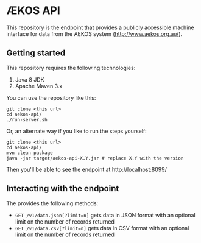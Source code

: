# &AElig;KOS API
This repository is the endpoint that provides a publicly accessible machine interface for data from the AEKOS system (http://www.aekos.org.au/).

## Getting started
This repository requires the following technologies:
 1. Java 8 JDK
 2. Apache Maven 3.x

You can use the repository like this:

    git clone <this url>
    cd aekos-api/
    ./run-server.sh

Or, an alternate way if you like to run the steps yourself:

    git clone <this url>
    cd aekos-api/
    mvn clean package
    java -jar target/aekos-api-X.Y.jar # replace X.Y with the version
Then you'll be able to see the endpoint at http://localhost:8099/

## Interacting with the endpoint
The provides the following methods:
 - `GET /v1/data.json[?limit=n]`  gets data in JSON format with an optional limit on the number of records returned
 - `GET /v1/data.csv[?limit=n]`  gets data in CSV format with an optional limit on the number of records returned
